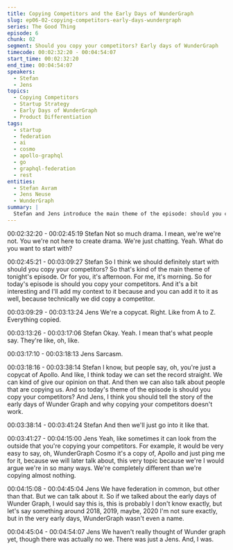```yaml
---
title: Copying Competitors and the Early Days of WunderGraph
slug: ep06-02-copying-competitors-early-days-wundergraph
series: The Good Thing
episode: 6
chunk: 02
segment: Should you copy your competitors? Early days of WunderGraph
timecode: 00:02:32:20 - 00:04:54:07
start_time: 00:02:32:20
end_time: 00:04:54:07
speakers:
  - Stefan
  - Jens
topics:
  - Copying Competitors
  - Startup Strategy
  - Early Days of WunderGraph
  - Product Differentiation
tags:
  - startup
  - federation
  - ai
  - cosmo
  - apollo-graphql
  - go
  - graphql-federation
  - rest
entities:
  - Stefan Avram
  - Jens Neuse
  - WunderGraph
summary: |
  Stefan and Jens introduce the main theme of the episode: should you copy your competitors? They discuss the early days of WunderGraph, accusations of being a copycat, and the reality of product differentiation in the devtools space.
---
```


00:02:32:20 - 00:02:45:19
Stefan
Not so much drama. I mean, we're we're not. You we're not here to create drama. We're just
chatting. Yeah. What do you want to start with?

00:02:45:21 - 00:03:09:27
Stefan
So I think we should definitely start with should you copy your competitors? So that's kind of the
main theme of tonight's episode. Or for you, it's afternoon. For me, it's morning. So for today's
episode is should you copy your competitors. And it's a bit interesting and I'll add my context to
it because and you can add it to it as well, because technically we did copy a competitor.

00:03:09:29 - 00:03:13:24
Jens
We're a copycat. Right. Like from A to Z. Everything copied.

00:03:13:26 - 00:03:17:06
Stefan
Okay. Yeah. I mean that's what people say. They're like, oh, like.

00:03:17:10 - 00:03:18:13
Jens
Sarcasm.

00:03:18:16 - 00:03:38:14
Stefan
I know, but people say, oh, you're just a copycat of Apollo. And like, I think today we can set the
record straight. We can kind of give our opinion on that. And then we can also talk about people
that are copying us. And so today's theme of the episode is should you copy your competitors?
And Jens, I think you should tell the story of the early days of Wunder Graph and why copying
your competitors doesn't work.

00:03:38:14 - 00:03:41:24
Stefan
And then we'll just go into it like that.

00:03:41:27 - 00:04:15:00
Jens
Yeah, like sometimes it can look from the outside that you're copying your competitors. For
example, it would be very easy to say, oh, WunderGraph Cosmo it's a copy of, Apollo and just
ping me for it, because we will later talk about, this very topic because we're I would argue we're
in so many ways. We're completely different than we're copying almost nothing.

00:04:15:08 - 00:04:45:04
Jens
We have federation in common, but other than that. But we can talk about it. So if we talked
about the early days of Wunder Graph, I would say this is, this is probably I don't know exactly,
but let's say something around 2018, 2019, maybe, 2020 I'm not sure exactly, but in the very
early days, WunderGraph wasn't even a name.

00:04:45:04 - 00:04:54:07
Jens
We haven't really thought of Wunder graph yet, though there was actually no we. There was just
a Jens. And, I was.